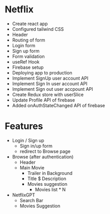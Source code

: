 # Netflix

- Create react app
- Configured tailwind CSS
- Header
- Routing of form
- Login form
- Sign up form
- Form validation
- useRef Hook
- Firebase setup
- Deploying app to production
- Implement SignUp user account API
- Implement Sign In user account API
- Implement Sign out user accpount API
- Create Redux store with userSlice
- Update Profile API of firebase
- Added onAuthStateChanged API of firebase

# Features

- Login / Sign up
  - Sign in/up form
  - redirect to Browse page
- Browse (after authentication)
  - Header
  - Main Movie
    - Trailer in Background
    - Title $ Description
    - Movies suggestion
      - Movies list \* N
- NetflixGPT
  - Search Bar
  - Movies Suggestion
